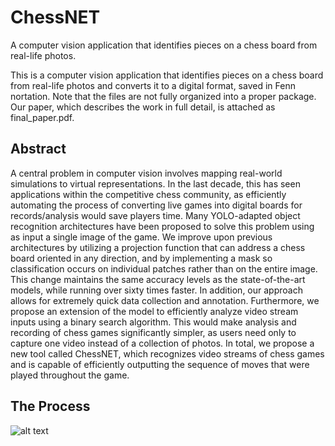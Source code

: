 # ChessNET
A computer vision application that identifies pieces on a chess board from real-life photos.

This is a computer vision application that identifies pieces on a chess board from real-life photos and converts it to a digital format, saved in Fenn nortation. Note that the files are not fully organized into a proper package. Our paper, which describes the work in full detail, is attached as final_paper.pdf. 

## Abstract
A central problem in computer vision involves mapping real-world simulations to virtual representations. In the last decade, this has seen applications within the competitive chess community, as efficiently automating the process of converting live games into digital boards for records/analysis would save players time. Many YOLO-adapted object recognition architectures have been proposed to solve this problem using as input a single image of the game. We improve upon previous architectures by utilizing a projection function that can address a chess board oriented in any direction, and by implementing a mask so classification occurs on individual patches rather than on the entire image. This change maintains the same accuracy levels as the state-of-the-art models, while running over sixty times faster. In addition, our approach allows for extremely quick data collection and annotation. Furthermore, we propose an extension of the model to efficiently analyze video stream inputs using a binary search algorithm. This would make analysis and recording of chess games significantly simpler, as users need only to capture one video instead of a collection of photos. In total, we propose a new tool called ChessNET, which recognizes video streams of chess games and is capable of efficiently outputting the sequence of moves that were played throughout the game.


## The Process
![alt text](https://github.com/marcusbl1/ChessNET/blob/main/overview%20(1)-1.png)


